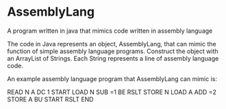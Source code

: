 # AssemblyLang
A program written in java that mimics code written in assembly language

The code in Java represents an object, AssemblyLang, that can mimic the function of simple assembly language programs.  Construct the object with an ArrayList of Strings.  Each String represents a line of assembly language code.  

An example assembly language program that AssemblyLang can mimic is:

READ N
A DC 1
START LOAD N
SUB =1
BE RSLT
STORE N
LOAD A
ADD =2
STORE A
BU START
RSLT END
